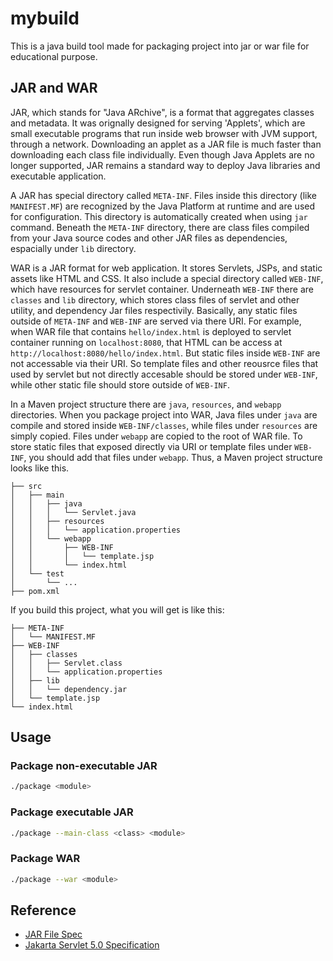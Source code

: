 # mybuild

This is a java build tool made for packaging project into jar or war file for educational purpose.

## JAR and WAR

JAR, which stands for "Java ARchive", is a format that aggregates classes and metadata. It was orignally designed for serving 'Applets', which are small executable programs that run inside web browser with JVM support, through a network. Downloading an applet as a JAR file is much faster than downloading each class file individually. Even though Java Applets are no longer supported, JAR remains a standard way to deploy Java libraries and executable application.

A JAR has special directory called `META-INF`. Files inside this directory (like `MANIFEST.MF`) are recognized by the Java Platform at runtime and are used for configuration. This directory is automatically created when using `jar` command. Beneath the `META-INF` directory, there are class files compiled from your Java source codes and other JAR files as dependencies, espacially under `lib` directory.

WAR is a JAR format for web application. It stores Servlets, JSPs, and static assets like HTML and CSS. It also include a special directory called `WEB-INF`, which have resources for servlet container. Underneath `WEB-INF` there are `classes` and `lib` directory, which stores class files of servlet and other utility, and dependency Jar files respectivily. Basically, any static files outside of `META-INF` and `WEB-INF` are served via there URI. For example, when WAR file that contains `hello/index.html` is deployed to servlet container running on `localhost:8080`, that HTML can be access at `http://localhost:8080/hello/index.html`. But static files inside `WEB-INF` are not accessable via their URI. So template files and other reousrce files that used by servlet but not directly accesable should be stored under `WEB-INF`, while other static file should store outside of `WEB-INF`. 

In a Maven project structure there are `java`, `resources`, and `webapp` directories. When you package project into WAR, Java files under `java` are compile and stored inside `WEB-INF/classes`, while files under `resources` are simply copied. Files under `webapp` are copied to the root of WAR file. To store static files that exposed directly via URI or template files under `WEB-INF`, you should add that files under `webapp`. Thus, a Maven project structure looks like this.

```
├── src
│   ├── main
│   │   ├── java
│   │   │   └── Servlet.java
│   │   ├── resources
│   │   │   └── application.properties
│   │   └── webapp
│   │       ├── WEB-INF
│   │       │   └── template.jsp
│   │       └── index.html
│   └── test
│       └── ...
├── pom.xml
```
If you build this project, what you will get is like this:

```
├── META-INF
│   └── MANIFEST.MF
├── WEB-INF
│   ├── classes
│   │   ├── Servlet.class
│   │   └── application.properties
│   ├── lib
│   │   └── dependency.jar
│   └── template.jsp
└── index.html
```

## Usage

### Package non-executable JAR
```bash
./package <module>
```

### Package executable JAR
```bash
./package --main-class <class> <module>
```

### Package WAR
```bash
./package --war <module>
```

## Reference
- [JAR File Spec](https://docs.oracle.com/en/java/javase/17/docs/specs/jar/jar.html#the-meta-inf-directory)
- [Jakarta Servlet 5.0 Specification](https://jakarta.ee/zh/specifications/servlet/5.0/jakarta-servlet-spec-5.0.pdf)
